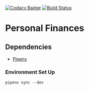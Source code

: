[![Codacy Badge](https://api.codacy.com/project/badge/Grade/9579b1aedb26409bb41b22bd317514f8)](https://app.codacy.com/gh/taciogt/personal-finances?utm_source=github.com&utm_medium=referral&utm_content=taciogt/personal-finances&utm_campaign=Badge_Grade)
[![Build Status](https://travis-ci.org/taciogt/personal-finances.svg?branch=main)](https://travis-ci.org/taciogt/personal-finances)

# Personal Finances

## Dependencies

* [Pipenv](https://pipenv.pypa.io/en/latest/)

### Environment Set Up

```shell
pipenv sync --dev
```

